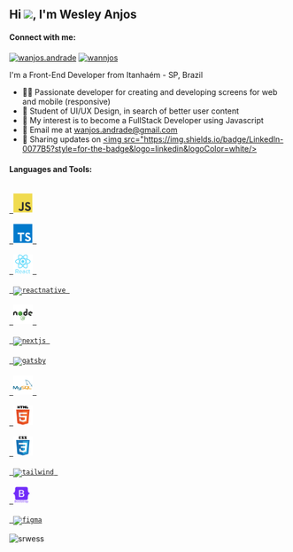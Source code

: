 ## Hi <img src="https://media.giphy.com/media/hvRJCLFzcasrR4ia7z/giphy.gif" width="25px">, I'm Wesley Anjos

<h4 align="left">Connect with me:</h4>
<p align="left">
<a href="https://fb.com/wanjos.andrade" target="blank"><img align="center" src="https://img.shields.io/badge/Facebook-1877F2?style=for-the-badge&logo=facebook&logoColor=white" alt="wanjos.andrade"/></a>
<a href="https://instagram.com/wannjos" target="blank"><img align="center" src="https://img.shields.io/badge/Instagram-E4405F?style=for-the-badge&logo=instagram&logoColor=white" alt="wannjos"/></a>
</p>

I'm a Front-End Developer from Itanhaém - SP, Brazil

- :man_technologist: Passionate developer for creating and developing screens for web and mobile (responsive)
- :star2: Student of UI/UX Design, in search of better user content
- :thinking: My interest is to become a FullStack Developer using Javascript
- :email: Email me at wanjos.andrade@gmail.com
- :briefcase: Sharing updates on <a href="https://www.linkedin.com/in/srwess/" target="blank"><img src="https://img.shields.io/badge/LinkedIn-0077B5?style=for-the-badge&logo=linkedin&logoColor=white/></a>

<h4 align="left">Languages and Tools:</h4>
<p align="left"> 
<code>
<a href="https://developer.mozilla.org/en-US/docs/Web/JavaScript" target="_blank"> <img src="https://raw.githubusercontent.com/devicons/devicon/master/icons/javascript/javascript-original.svg" alt="javascript" width="35" height="35"/></a>
</code>
<code>
<a href="https://www.typescriptlang.org/" target="_blank"> <img src="https://raw.githubusercontent.com/devicons/devicon/master/icons/typescript/typescript-original.svg" alt="typescript" width="35" height="35"/> </a> 
</code>
<code>
<a href="https://reactjs.org/" target="_blank"> <img src="https://raw.githubusercontent.com/devicons/devicon/master/icons/react/react-original-wordmark.svg" alt="react" width="35" height="35"/> </a> 
</code>
<code>
<a href="https://reactnative.dev/" target="_blank"> <img src="https://reactnative.dev/img/header_logo.svg" alt="reactnative" width="35" height="35"/> </a> 
</code>
<code>
<a href="https://nodejs.org" target="_blank"> <img src="https://raw.githubusercontent.com/devicons/devicon/master/icons/nodejs/nodejs-original-wordmark.svg" alt="nodejs" width="35" height="35"/> </a> 
</code>
<code>
<a href="https://nextjs.org/" target="_blank"> <img src="https://cdn.worldvectorlogo.com/logos/nextjs-3.svg" alt="nextjs" width="35" height="35"/> </a> 
</code>
<code>
<a href="https://www.gatsbyjs.com/" target="_blank"> <img src="https://www.vectorlogo.zone/logos/gatsbyjs/gatsbyjs-icon.svg" alt="gatsby" width="35" height="35"/></a> 
</code>
<code>
<a href="https://www.mysql.com/" target="_blank"> <img src="https://raw.githubusercontent.com/devicons/devicon/master/icons/mysql/mysql-original-wordmark.svg" alt="mysql" width="35" height="35"/> </a> 
</code>
<code>
<a href="https://www.w3.org/html/" target="_blank"> <img src="https://raw.githubusercontent.com/devicons/devicon/master/icons/html5/html5-original-wordmark.svg" alt="html5" width="35" height="35"/></a> 
</code>
<code>
<a href="https://www.w3schools.com/css/" target="_blank"> <img src="https://raw.githubusercontent.com/devicons/devicon/master/icons/css3/css3-original-wordmark.svg" alt="css3" height="35"/></a> 
</code>
<code>
<a href="https://tailwindcss.com/" target="_blank"> <img src="https://www.vectorlogo.zone/logos/tailwindcss/tailwindcss-icon.svg" alt="tailwind" width="35" height="35"/> </a>  
</code>
<code>
<a href="https://getbootstrap.com" target="_blank"> <img src="https://raw.githubusercontent.com/devicons/devicon/master/icons/bootstrap/bootstrap-plain-wordmark.svg" alt="bootstrap" height="30"/></a> 
</code>
<code>
<a href="https://www.figma.com/" target="_blank"> <img src="https://www.vectorlogo.zone/logos/figma/figma-icon.svg" alt="figma" height="35"/></a> 
</code>
</p>

<p><img align="center" src="https://github-readme-stats.vercel.app/api/top-langs?username=srwess&show_icons=true&locale=en&layout=compact" alt="srwess" /></p>
